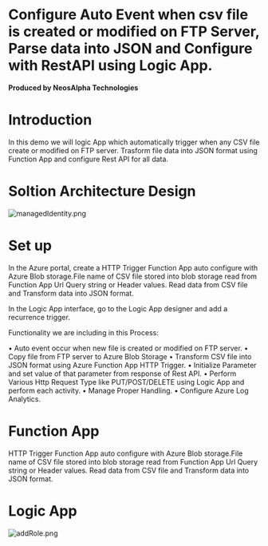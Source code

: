 # Configure Auto Event when csv file is created or modified on FTP Server, Parse data into JSON and Configure with RestAPI using Logic App.
**Produced by NeosAlpha Technologies**

# Introduction
In this demo we will logic App which automatically trigger when any CSV file create or modified on FTP server. Trasform file data into JSON format using Function App
and configure Rest API for all data.

# Soltion Architecture Design
![managedIdentity.png](images/managedIdentity.png)


# Set up

In the Azure portal, create a HTTP Trigger Function App auto configure with Azure Blob storage.File name of CSV file stored into blob storage read from Function App Url Query string or Header values.
Read data from CSV file and Transform data into JSON format.

In the Logic App interface, go to the Logic App designer and add a recurrence trigger.


Functionality we are including in this Process:

•	Auto event occur when new file is created or modified on FTP server.
•	Copy file from FTP server to Azure Blob Storage
•	Transform CSV file into JSON format using Azure Function App HTTP Trigger.
•	Initialize Parameter and set value of that parameter from response of Rest API.
•	Perform Various Http Request Type like PUT/POST/DELETE using Logic App and perform each activity.
•	Manage Proper Handling.
•	Configure Azure Log Analytics.


# Function App

HTTP Trigger Function App auto configure with Azure Blob storage.File name of CSV file stored into blob storage read from Function App Url Query string or Header values.
Read data from CSV file and Transform data into JSON format.

# Logic App
![addRole.png](images/addRole.png)

